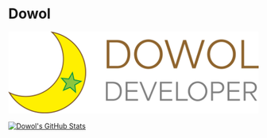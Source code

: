 # Dowol
![Dowol Developer](./img/dowol-developer-banner.png)



[![Dowol's GitHub Stats](https://github-readme-stats.vercel.app/api/top-langs/?username=dowol)](https://github.com/dowol/dowol)